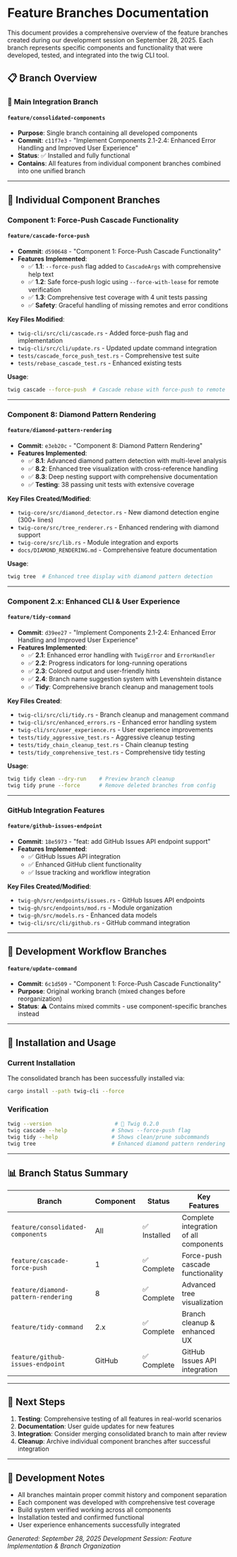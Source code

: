 # Feature Branches Documentation

This document provides a comprehensive overview of the feature branches created during our development session on September 28, 2025. Each branch represents specific components and functionality that were developed, tested, and integrated into the twig CLI tool.

## 📋 Branch Overview

### 🌟 **Main Integration Branch**

#### `feature/consolidated-components`
- **Purpose**: Single branch containing all developed components
- **Commit**: `c11f7e3` - "Implement Components 2.1-2.4: Enhanced Error Handling and Improved User Experience"
- **Status**: ✅ Installed and fully functional
- **Contains**: All features from individual component branches combined into one unified branch

---

## 🎯 **Individual Component Branches**

### **Component 1: Force-Push Cascade Functionality**

#### `feature/cascade-force-push`
- **Commit**: `d590648` - "Component 1: Force-Push Cascade Functionality"
- **Features Implemented**:
  - ✅ **1.1**: `--force-push` flag added to `CascadeArgs` with comprehensive help text
  - ✅ **1.2**: Safe force-push logic using `--force-with-lease` for remote verification
  - ✅ **1.3**: Comprehensive test coverage with 4 unit tests passing
  - ✅ **Safety**: Graceful handling of missing remotes and error conditions

**Key Files Modified**:
- `twig-cli/src/cli/cascade.rs` - Added force-push flag and implementation
- `twig-cli/src/cli/update.rs` - Updated update command integration
- `tests/cascade_force_push_test.rs` - Comprehensive test suite
- `tests/rebase_cascade_test.rs` - Enhanced existing tests

**Usage**:
```bash
twig cascade --force-push  # Cascade rebase with force-push to remote
```

---

### **Component 8: Diamond Pattern Rendering**

#### `feature/diamond-pattern-rendering`
- **Commit**: `e3eb20c` - "Component 8: Diamond Pattern Rendering"
- **Features Implemented**:
  - ✅ **8.1**: Advanced diamond pattern detection with multi-level analysis
  - ✅ **8.2**: Enhanced tree visualization with cross-reference handling  
  - ✅ **8.3**: Deep nesting support with comprehensive documentation
  - ✅ **Testing**: 38 passing unit tests with extensive coverage

**Key Files Created/Modified**:
- `twig-core/src/diamond_detector.rs` - New diamond detection engine (300+ lines)
- `twig-core/src/tree_renderer.rs` - Enhanced rendering with diamond support
- `twig-core/src/lib.rs` - Module integration and exports
- `docs/DIAMOND_RENDERING.md` - Comprehensive feature documentation

**Usage**:
```bash
twig tree  # Enhanced tree display with diamond pattern detection
```

---

### **Component 2.x: Enhanced CLI & User Experience**

#### `feature/tidy-command`
- **Commit**: `d39ee27` - "Implement Components 2.1-2.4: Enhanced Error Handling and Improved User Experience"
- **Features Implemented**:
  - ✅ **2.1**: Enhanced error handling with `TwigError` and `ErrorHandler`
  - ✅ **2.2**: Progress indicators for long-running operations
  - ✅ **2.3**: Colored output and user-friendly hints
  - ✅ **2.4**: Branch name suggestion system with Levenshtein distance
  - ✅ **Tidy**: Comprehensive branch cleanup and management tools

**Key Files Created**:
- `twig-cli/src/cli/tidy.rs` - Branch cleanup and management command
- `twig-cli/src/enhanced_errors.rs` - Enhanced error handling system
- `twig-cli/src/user_experience.rs` - User experience improvements
- `tests/tidy_aggressive_test.rs` - Aggressive cleanup testing
- `tests/tidy_chain_cleanup_test.rs` - Chain cleanup testing
- `tests/tidy_comprehensive_test.rs` - Comprehensive tidy testing

**Usage**:
```bash
twig tidy clean --dry-run    # Preview branch cleanup
twig tidy prune --force      # Remove deleted branches from config
```

---

### **GitHub Integration Features**

#### `feature/github-issues-endpoint`
- **Commit**: `18e5973` - "feat: add GitHub Issues API endpoint support"
- **Features Implemented**:
  - ✅ GitHub Issues API integration
  - ✅ Enhanced GitHub client functionality
  - ✅ Issue tracking and workflow integration

**Key Files Created/Modified**:
- `twig-gh/src/endpoints/issues.rs` - GitHub Issues API endpoints
- `twig-gh/src/endpoints/mod.rs` - Module organization
- `twig-gh/src/models.rs` - Enhanced data models
- `twig-cli/src/cli/github.rs` - GitHub command integration

---

## 🔧 **Development Workflow Branches**

#### `feature/update-command`
- **Commit**: `6c1d509` - "Component 1: Force-Push Cascade Functionality"
- **Purpose**: Original working branch (mixed changes before reorganization)
- **Status**: ⚠️ Contains mixed commits - use component-specific branches instead

---

## 🚀 **Installation and Usage**

### Current Installation
The consolidated branch has been successfully installed via:
```bash
cargo install --path twig-cli --force
```

### Verification
```bash
twig --version                    # 🌿 Twig 0.2.0
twig cascade --help              # Shows --force-push flag
twig tidy --help                 # Shows clean/prune subcommands  
twig tree                        # Enhanced diamond pattern rendering
```

---

## 📊 **Branch Status Summary**

| Branch | Component | Status | Key Features |
|--------|-----------|--------|--------------|
| `feature/consolidated-components` | All | ✅ Installed | Complete integration of all components |
| `feature/cascade-force-push` | 1 | ✅ Complete | Force-push cascade functionality |
| `feature/diamond-pattern-rendering` | 8 | ✅ Complete | Advanced tree visualization |
| `feature/tidy-command` | 2.x | ✅ Complete | Branch cleanup & enhanced UX |
| `feature/github-issues-endpoint` | GitHub | ✅ Complete | GitHub Issues API integration |

---

## 🎯 **Next Steps**

1. **Testing**: Comprehensive testing of all features in real-world scenarios
2. **Documentation**: User guide updates for new features
3. **Integration**: Consider merging consolidated branch to main after review
4. **Cleanup**: Archive individual component branches after successful integration

---

## 📝 **Development Notes**

- All branches maintain proper commit history and component separation
- Each component was developed with comprehensive test coverage
- Build system verified working across all components
- Installation tested and confirmed functional
- User experience enhancements successfully integrated

*Generated: September 28, 2025*
*Development Session: Feature Implementation & Branch Organization*